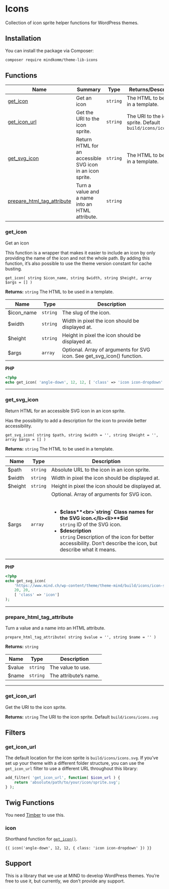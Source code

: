 # Icons

Collection of icon sprite helper functions for WordPress themes.

## Installation

You can install the package via Composer:

```bash
composer require mindkomm/theme-lib-icons
```

## Functions
| Name | Summary | Type | Returns/Description |
| --- | --- | --- | --- |
| [get_icon](#get_icon) | Get an icon | `string` | The HTML to be used in a template. |
| [get_icon_url](#get_icon_url) | Get the URI to the icon sprite. | `string` | The URI to the icon sprite. Default `build/icons/icons.svg` |
| [get_svg_icon](#get_svg_icon) | Return HTML for an accessible SVG icon in an icon sprite. | `string` | The HTML to be used in a template. |
| [prepare_html_tag_attribute](#prepare_html_tag_attribute) | Turn a value and a name into an HTML attribute. | `string` |  |

### get\_icon

<p class="summary">Get an icon</p>

This function is a wrapper that makes it easier to include an icon by only providing the name of the icon and
not the whole path. By adding this function, it’s also possible to use the theme version constant for cache
busting.

`get_icon( string $icon_name, string $width, string $height, array $args = [] )`

**Returns:** `string` The HTML to be used in a template.

| Name | Type | Description |
| --- | --- | --- |
| $icon_name | `string` | The slug of the icon. |
| $width | `string` | Width in pixel the icon should be displayed at. |
| $height | `string` | Height in pixel the icon should be displayed at. |
| $args | `array` | Optional. Array of arguments for SVG icon. See get_svg_icon() function. |

**PHP**

```php
<?php
echo get_icon( 'angle-down', 12, 12, [ 'class' => 'icon icon-dropdown' ] );
```

---

### get\_svg\_icon

<p class="summary">Return HTML for an accessible SVG icon in an icon sprite.</p>

Has the possibility to add a description for the icon to provide better accessibility.

`get_svg_icon( string $path, string $width = '', string $height = '', array $args = [] )`

**Returns:** `string` The HTML to be used in a template.

| Name | Type | Description |
| --- | --- | --- |
| $path | `string` | Absolute URL to the icon in an icon sprite. |
| $width | `string` | Width in pixel the icon should be displayed at. |
| $height | `string` | Height in pixel the icon should be displayed at. |
| $args | `array` | Optional. Array of arguments for SVG icon.<br><br><ul><li>**$class**<br>`string` Class names for the SVG icon.</li><li>**$id**<br>`string` ID of the SVG icon.</li><li>**$description**<br>`string` Description of the icon for better accessibility. Don’t describe the icon, but describe what it means.</li></ul> |

**PHP**

```php
<?php
echo get_svg_icon(
    'https://www.mind.ch/wp-content/theme/theme-mind/build/icons/icon-sprite.svg#arrow-right',
    20, 20,
    [ 'class' => 'icon']
);
```

---

### prepare\_html\_tag\_attribute

<p class="summary">Turn a value and a name into an HTML attribute.</p>

`prepare_html_tag_attribute( string $value = '', string $name = '' )`

**Returns:** `string` 

| Name | Type | Description |
| --- | --- | --- |
| $value | `string` | The value to use. |
| $name | `string` | The attribute’s name. |

---

### get\_icon\_url

<p class="summary">Get the URI to the icon sprite.</p>

**Returns:** `string` The URI to the icon sprite. Default `build/icons/icons.svg`

## Filters

### get_icon_url

The default location for the icon sprite is `build/icons/icons.svg`. If you’ve set up your theme with a different folder structure, you can use the `get_icon_url` filter to use a different URL throughout this library:

```php
add_filter( 'get_icon_url', function( $icon_url ) {
    return 'absolute/path/to/your/icon/sprite.svg';
} );
```

## Twig Functions

You need [Timber](https://github.com/timber/timber) to use this.

### icon

Shorthand function for [`get_icon()`](#get_icon).

```twig
{{ icon('angle-down', 12, 12, { class: 'icon icon-dropdown' }) }}
```

## Support

This is a library that we use at MIND to develop WordPress themes. You’re free to use it, but currently, we don’t provide any support. 
